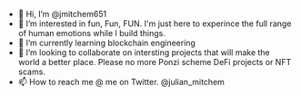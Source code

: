 - 👋 Hi, I’m @jmitchem651
- 👀 I’m interested in fun, Fun, FUN. I'm just here to experince the full range of human emotions while I build things.
- 🌱 I’m currently learning blockchain engineering
- 💞️ I’m looking to collaborate on intersting projects that will make the world a better place. Please no more Ponzi scheme DeFi projects or NFT scams.
- 📫 How to reach me @ me on Twitter. @julian_mitchem

<!---
jmitchem651/jmitchem651 is a ✨ special ✨ repository because its `README.md` (this file) appears on your GitHub profile.
You can click the Preview link to take a look at your changes.
--->
